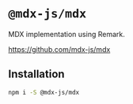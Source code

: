 # `@mdx-js/mdx`

MDX implementation using Remark.

<https://github.com/mdx-js/mdx>

## Installation

```sh
npm i -S @mdx-js/mdx
```
